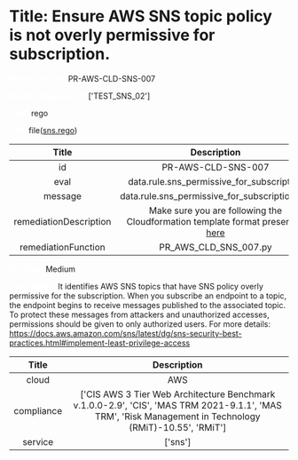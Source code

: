 



# Title: Ensure AWS SNS topic policy is not overly permissive for subscription.


***<font color="white">Master Test Id:</font>*** PR-AWS-CLD-SNS-007

***<font color="white">Master Snapshot Id:</font>*** ['TEST_SNS_02']

***<font color="white">type:</font>*** rego

***<font color="white">rule:</font>*** file([sns.rego])  
  
  
  
  

|Title|Description|
| :---: | :---: |
|id|PR-AWS-CLD-SNS-007|
|eval|data.rule.sns_permissive_for_subscription|
|message|data.rule.sns_permissive_for_subscription_err|
|remediationDescription|Make sure you are following the Cloudformation template format presented <a href='https://boto3.amazonaws.com/v1/documentation/api/latest/reference/services/sns.html#SNS.Client.get_topic_attributes' target='_blank'>here</a>|
|remediationFunction|PR_AWS_CLD_SNS_007.py|


***<font color="white">Severity:</font>*** Medium

***<font color="white">Description:</font>*** It identifies AWS SNS topics that have SNS policy overly permissive for the subscription. When you subscribe an endpoint to a topic, the endpoint begins to receive messages published to the associated topic. To protect these messages from attackers and unauthorized accesses, permissions should be given to only authorized users. For more details: https://docs.aws.amazon.com/sns/latest/dg/sns-security-best-practices.html#implement-least-privilege-access  
  
  

|Title|Description|
| :---: | :---: |
|cloud|AWS|
|compliance|['CIS AWS 3 Tier Web Architecture Benchmark v.1.0.0-2.9', 'CIS', 'MAS TRM 2021-9.1.1', 'MAS TRM', 'Risk Management in Technology (RMiT)-10.55', 'RMiT']|
|service|['sns']|



[sns.rego]: https://github.com/prancer-io/prancer-compliance-test/tree/master/aws/cloud/sns.rego
